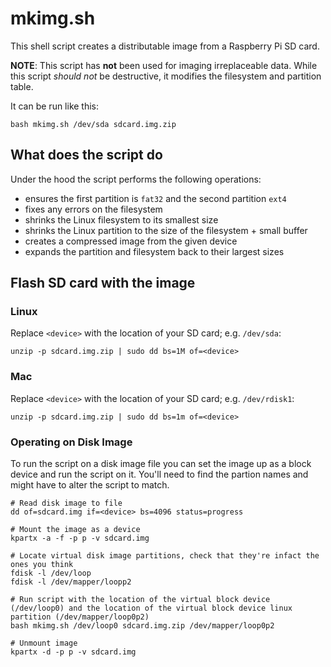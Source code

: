 # mkimg.sh #

This shell script creates a distributable image from a Raspberry Pi SD card.

**NOTE**: This script has **not** been used for imaging irreplaceable data.
While this script *should not* be destructive, it modifies the filesystem and
partition table.

It can be run like this:

```
bash mkimg.sh /dev/sda sdcard.img.zip
```

## What does the script do ##

Under the hood the script performs the following operations:

- ensures the first partition is `fat32` and the second partition `ext4`
- fixes any errors on the filesystem
- shrinks the Linux filesystem to its smallest size
- shrinks the Linux partition to the size of the filesystem + small buffer
- creates a compressed image from the given device
- expands the partition and filesystem back to their largest sizes


## Flash SD card with the image ##

### Linux ###

Replace `<device>` with the location of your SD card; e.g. `/dev/sda`:

```
unzip -p sdcard.img.zip | sudo dd bs=1M of=<device>
```


### Mac ###

Replace `<device>` with the location of your SD card; e.g. `/dev/rdisk1`:

```
unzip -p sdcard.img.zip | sudo dd bs=1m of=<device>
```

### Operating on Disk Image ###
To run the script on a disk image file you can set the image up as a block device and run the script on it.
You'll need to find the partion names and might have to alter the script to match.
```
# Read disk image to file
dd of=sdcard.img if=<device> bs=4096 status=progress

# Mount the image as a device
kpartx -a -f -p p -v sdcard.img

# Locate virtual disk image partitions, check that they're infact the ones you think
fdisk -l /dev/loop
fdisk -l /dev/mapper/loopp2

# Run script with the location of the virtual block device (/dev/loop0) and the location of the virtual block device linux partition (/dev/mapper/loop0p2)
bash mkimg.sh /dev/loop0 sdcard.img.zip /dev/mapper/loop0p2

# Unmount image
kpartx -d -p p -v sdcard.img
```

